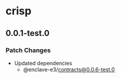 # crisp

## 0.0.1-test.0

### Patch Changes

- Updated dependencies
  - @enclave-e3/contracts@0.0.6-test.0
